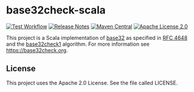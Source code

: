 # base32check-scala
[![Test Workflow](https://github.com/bitmarck-service/base32check-scala/workflows/test/badge.svg)](https://github.com/bitmarck-service/base32check-scala/actions?query=workflow%3Atest)
[![Release Notes](https://img.shields.io/github/release/bitmarck-service/base32check-scala.svg?maxAge=3600)](https://github.com/bitmarck-service/base32check-scala/releases/latest)
[![Maven Central](https://img.shields.io/maven-central/v/de.bitmarck.bms/base32check-scala_2.13)](https://search.maven.org/artifact/de.bitmarck.bms/base32check-scala_2.13)
[![Apache License 2.0](https://img.shields.io/github/license/bitmarck-service/base32check-scala.svg?maxAge=3600)](https://www.apache.org/licenses/LICENSE-2.0)

This project is a Scala implementation of [base32](https://en.wikipedia.org/wiki/Base32) as specified in [RFC 4648](https://tools.ietf.org/html/rfc4648#section-6) and the [base32check1](https://base32check.org/) algorithm.
For more information see https://base32check.org.

## License
This project uses the Apache 2.0 License. See the file called LICENSE.

